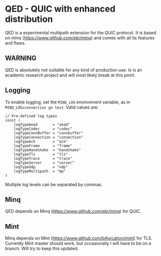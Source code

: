 QED - QUIC with enhanced distribution
=====================================
QED is a experimental multipath extension for the QUIC protocol. It is based on minq (https://www.github.com/ekr/minq) and comes with all its features and flaws.


## WARNING

QED is absolutely not suitable for any kind of production use. Is is an academic research project and will most likely break at this point.


## Logging

To enable logging, set the ```MINQ_LOG``` environment variable, as
in ```MINQ_LOG=connection go test```. Valid values are:

    // Pre-defined log types
    const (
    	logTypeAead       = "aead"
    	logTypeCodec      = "codec"
    	logTypeConnBuffer = "connbuffer"
    	logTypeConnection = "connection"
    	logTypeAck        = "ack"
    	logTypeFrame      = "frame"
    	logTypeHandshake  = "handshake"
    	logTypeTls        = "tls"
    	logTypeTrace      = "trace"
    	logTypeServer     = "server"
    	logTypeUdp        = "udp"
    	logTypeMultipath  = "mp"
    )

Multiple log levels can be separated by commas.

## Minq

QED depends on Minq (https://www.github.com/ekr/minq) for QUIC.

## Mint

Minq depends on Mint (https://www.github.com/bifurcation/mint) for TLS.
Currently Mint master should work, but occasionally I will have to be on
a branch. Will try to keep this updated.

